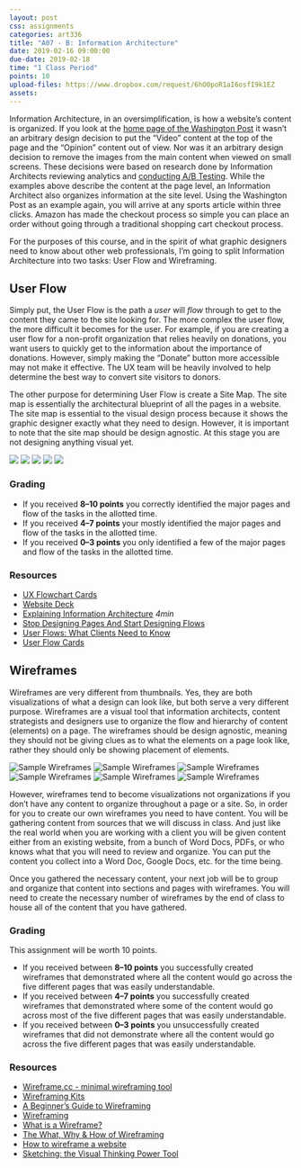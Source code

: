```yaml
---
layout: post
css: assignments
categories: art336
title: "A07 - B: Information Architecture"
date: 2019-02-16 09:00:00
due-date: 2019-02-18
time: "1 Class Period"
points: 10
upload-files: https://www.dropbox.com/request/6hO0poR1aI6osfI9k1EZ
assets: 
---
```


Information Architecture, in an oversimplification, is how a website’s content is organized. If you look at the [home page of the Washington Post](https://www.washingtonpost.com/) it wasn’t an arbitrary design decision to put the “Video” content at the top of the page and the “Opinion” content out of view. Nor was it an arbitrary design decision to remove the images from the main content when viewed on small screens. These decisions were based on research done by Information Architects reviewing analytics and [conducting A/B Testing](https://www.smashingmagazine.com/2010/06/the-ultimate-guide-to-a-b-testing/). While the examples above describe the content at the page level, an Information Architect also organizes information at the site level. Using the Washington Post as an example again, you will arrive at any sports article within three clicks. Amazon has made the checkout process so simple you can place an order without going through a traditional shopping cart checkout process.

For the purposes of this course, and in the spirit of what graphic designers need to know about other web professionals, I’m going to split Information Architecture into two tasks: User Flow and Wireframing.

## User Flow
Simply put, the User Flow is the path a _user_ will _flow_ through to get to the content they came to the site looking for. The more complex the user flow, the more difficult it becomes for the user. For example, if you are creating a user flow for a non-profit organization that relies heavily on donations, you want users to quickly get to the information about the importance of donations. However, simply making the “Donate” button more accessible may not make it effective. The UX team will be heavily involved to help determine the best way to convert site visitors to donors.

The other purpose for determining User Flow is create a Site Map. The site map is essentially the architectural blueprint of all the pages in a website. The site map is essential to the visual design process because it shows the graphic designer exactly what they need to design. However, it is important to note that the site map should be design agnostic. At this stage you are not designing anything visual yet. 

<img src="../img/user-flow-01.png">
<img src="../img/user-flow-02.jpg">
<img src="../img/user-flow-03.png">
<img src="../img/user-flow-04.jpg">
<img src="../img/user-flow-05.png">

### Grading
- If you received **8&ndash;10 points** you correctly identified the major pages and flow of the tasks in the allotted time.
- If you received **4&ndash;7 points** your mostly identified the major pages and flow of the tasks in the allotted time.
- If you received **0&ndash;3 points** you only identified a few of the major pages and flow of the tasks in the allotted time.

### Resources
- [UX Flowchart Cards](https://www.uxflowcharts.com/shop/ux-flowchart-cards-deck/)
- [Website Deck](https://uxkits.com/products/website-deck-of-cards)
- <a href="https://vimeo.com/8866160" target="_blank" title="Explaining Information Architecture">Explaining Information Architecture</a> _4min_
- <a href="https://www.smashingmagazine.com/2012/01/stop-designing-pages-start-designing-flows/" target="_blank" title="Stop Designing Pages And Start Designing Flows – Smashing Magazine">Stop Designing Pages And Start Designing Flows</a>
- <a href="http://www.effectiveui.com/blog/2015/03/24/user-flows-ux-design-clients-need-know/" target="_blank" title="User Flows: What Clients Need to Know | EffectiveUI">User Flows: What Clients Need to Know</a>
- <a href="../downloads/user-flow-cards.ai" target="_blank" title="User Flow Cards">User Flow Cards</a>

## Wireframes
Wireframes are very different from thumbnails. Yes, they are both visualizations of what a design can look like, but both serve a very different purpose. Wireframes are a visual tool that information architects, content strategists and designers use to organize the flow and hierarchy of content (elements) on a page. The wireframes should be design agnostic, meaning they should not be giving clues as to what the elements on a page look like, rather they should only be showing placement of elements.

<img src="../img/wireframe-sketch-01.jpg" title="Sample Wireframes">
<img src="../img/wireframe-sketch-02.png" title="Sample Wireframes">
<img src="../img/wireframe-sketch-03.png" title="Sample Wireframes">
<img src="../img/wireframe-sketch-04.jpg" title="Sample Wireframes">
<img src="../img/wireframe-sketch-05.jpg" title="Sample Wireframes">
<img src="../img/wireframe-sketch-06.png" title="Sample Wireframes">

However, wireframes tend to become visualizations not organizations if you don&#8217;t have any content to organize throughout a page or a site. So, in order for you to create our own wireframes you need to have content. You will be gathering content from sources that we will discuss in class. And just like the real world when you are working with a client you will be given content either from an existing website, from a bunch of Word Docs, PDFs, or who knows what that you will need to review and organize. You can put the content you collect into a Word Doc, Google Docs, etc. for the time being.

Once you gathered the necessary content, your next job will be to group and organize that content into sections and pages with wireframes. You will need to create the necessary number of wireframes by the end of class to house all of the content that you have gathered.

### Grading
This assignment will be worth 10 points.

- If you received between **8&ndash;10 points** you successfully created wireframes that demonstrated where all the content would go across the five different pages that was easily understandable.
- If you received between **4&ndash;7 points** you successfully created wireframes that demonstrated where some of the content would go across most of the five different pages that was easily understandable.
- If you received between **0&ndash;3 points** you unsuccessfully created wireframes that did not demonstrate where all the content would go across the five different pages that was easily understandable.

### Resources
- <a href="https://wireframe.cc/" target="_blank" title="Wireframe.cc - minimal wireframing tool">Wireframe.cc - minimal wireframing tool</a>
- <a href="https://students.garyrozanc.com/downloads/wireframing-kits.zip" target="_blank" title="Wireframing Kit">Wireframing Kits</a>
- <a href="http://webdesign.tutsplus.com/articles/a-beginners-guide-to-wireframing--webdesign-7399" target="_blank" title="A Beginner's Guide to Wireframing - Envato Tuts+ Web Design Article">A Beginner&#8217;s Guide to Wireframing</a>
- <a href="http://www.usability.gov/how-to-and-tools/methods/wireframing.html" target="_blank" title="Wireframing | Usability.gov">Wireframing</a>
- <a href="https://www.youtube.com/watch?v=T0vt3nLZKks&feature=youtu.be" target="_blank" title="What is a Wireframe? - YouTube">What is a Wireframe?</a>
- <a href="https://www.youtube.com/watch?v=i4Zg6_yKOh8&feature=youtu.be" target="_blank" title="The What, Why & How of Wireframing - YouTube">The What, Why & How of Wireframing</a>
- <a href="https://www.youtube.com/watch?v=PmmQjLqJQlY" target="_blank" title="How to wireframe a website">How to wireframe a website</a>
- <a href="http://alistapart.com/article/sketching-the-visual-thinking-power-tool" target="_blank" title="Sketching: the Visual Thinking Power Tool">Sketching: the Visual Thinking Power Tool</a> 